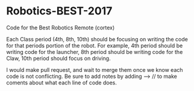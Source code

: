 # Robotics-BEST-2017
Code for the Best Robotics Remote (cortex)

Each Class period (4th, 8th, 10th) should be focusing on writing the code for that periods portion of the robot. 
For example, 4th period should be writing code for the launcher, 8th period should be writing code for the Claw,
10th period should focus on driving. 

I would make pull request, and wait to merge them once we know each code is not conflicting. 
Be sure to add notes by adding --> // to make coments about what each line of code does. 

